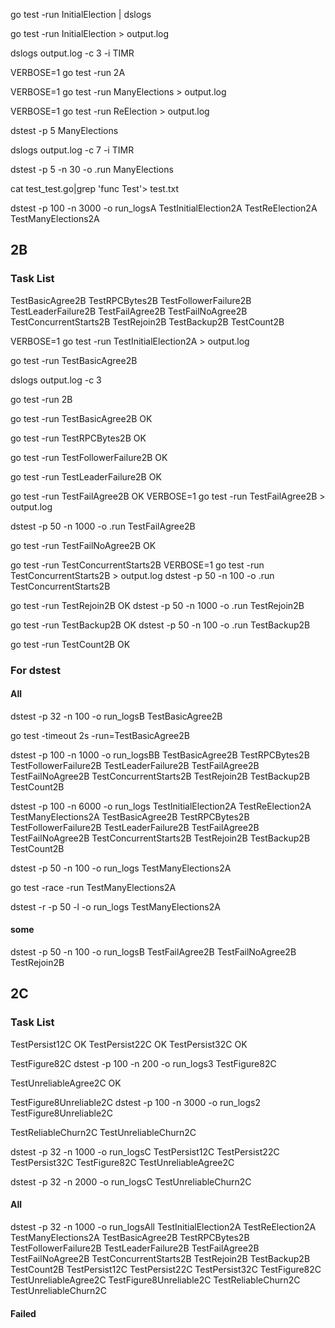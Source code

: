 go test -run InitialElection | dslogs

go test -run InitialElection > output.log

dslogs output.log -c 3 -i TIMR

VERBOSE=1 go test -run 2A 


VERBOSE=1 go test -run ManyElections > output.log

VERBOSE=1 go test -run ReElection > output.log

dstest -p 5 ManyElections

dslogs output.log -c 7 -i TIMR


dstest  -p 5 -n 30 -o .run ManyElections 





cat test_test.go|grep 'func Test'> test.txt


dstest  -p 100 -n 3000 -o run_logsA TestInitialElection2A TestReElection2A TestManyElections2A

## 2B

### Task List

TestBasicAgree2B
TestRPCBytes2B
TestFollowerFailure2B
TestLeaderFailure2B
TestFailAgree2B
TestFailNoAgree2B
TestConcurrentStarts2B
TestRejoin2B
TestBackup2B
TestCount2B

VERBOSE=1 go test -run TestInitialElection2A > output.log

go test -run TestBasicAgree2B

dslogs output.log -c 3

go test -run 2B

go test -run TestBasicAgree2B OK

go test -run TestRPCBytes2B OK

go test -run TestFollowerFailure2B OK

go test -run TestLeaderFailure2B OK

go test -run TestFailAgree2B OK
VERBOSE=1 go test -run TestFailAgree2B > output.log

dstest  -p 50 -n 1000 -o .run  TestFailAgree2B

go test -run TestFailNoAgree2B OK

go test -run TestConcurrentStarts2B
VERBOSE=1 go test -run TestConcurrentStarts2B > output.log
dstest  -p 50 -n 100 -o .run TestConcurrentStarts2B

go test -run TestRejoin2B OK
dstest  -p 50 -n 1000 -o .run TestRejoin2B

go test -run TestBackup2B OK
dstest  -p 50 -n 100 -o .run TestBackup2B

go test -run TestCount2B OK

### For dstest

#### All

dstest -p 32 -n 100 -o run_logsB TestBasicAgree2B

go test -timeout 2s -run=TestBasicAgree2B

dstest  -p 100 -n 1000 -o run_logsBB TestBasicAgree2B TestRPCBytes2B TestFollowerFailure2B TestLeaderFailure2B TestFailAgree2B TestFailNoAgree2B TestConcurrentStarts2B TestRejoin2B TestBackup2B TestCount2B

dstest  -p 100 -n 6000 -o run_logs TestInitialElection2A TestReElection2A TestManyElections2A TestBasicAgree2B TestRPCBytes2B TestFollowerFailure2B TestLeaderFailure2B TestFailAgree2B TestFailNoAgree2B TestConcurrentStarts2B TestRejoin2B TestBackup2B TestCount2B


dstest  -p 50 -n 100 -o run_logs TestManyElections2A

go test -race -run TestManyElections2A

dstest -r -p 50 -l -o run_logs TestManyElections2A

#### some
dstest  -p 50 -n 100 -o run_logsB  TestFailAgree2B TestFailNoAgree2B TestRejoin2B


## 2C

### Task List

TestPersist12C OK
TestPersist22C OK
TestPersist32C OK

TestFigure82C
dstest  -p 100 -n 200 -o run_logs3 TestFigure82C


TestUnreliableAgree2C OK


TestFigure8Unreliable2C
dstest  -p 100 -n 3000 -o run_logs2 TestFigure8Unreliable2C

TestReliableChurn2C
TestUnreliableChurn2C 


dstest  -p 32 -n 1000 -o run_logsC TestPersist12C  TestPersist22C  TestPersist32C TestFigure82C TestUnreliableAgree2C

dstest  -p 32 -n 2000 -o run_logsC TestUnreliableChurn2C

#### All
dstest  -p 32 -n 1000 -o run_logsAll TestInitialElection2A TestReElection2A TestManyElections2A TestBasicAgree2B TestRPCBytes2B TestFollowerFailure2B TestLeaderFailure2B TestFailAgree2B TestFailNoAgree2B TestConcurrentStarts2B TestRejoin2B TestBackup2B TestCount2B  TestPersist12C  TestPersist22C  TestPersist32C  TestFigure82C TestUnreliableAgree2C TestFigure8Unreliable2C  TestReliableChurn2C TestUnreliableChurn2C




#### Failed


